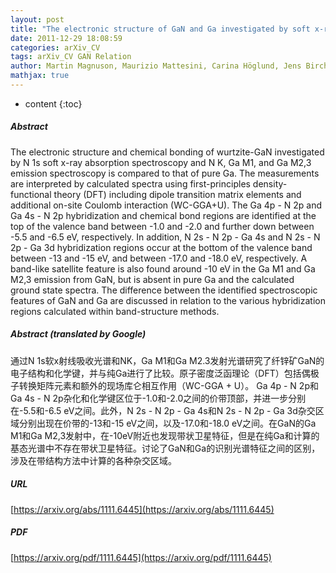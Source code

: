 ```yaml
---
layout: post
title: "The electronic structure of GaN and Ga investigated by soft x-ray spectroscopy and first-principles methods"
date: 2011-12-29 18:08:59
categories: arXiv_CV
tags: arXiv_CV GAN Relation
author: Martin Magnuson, Maurizio Mattesini, Carina Höglund, Jens Birch, Lars Hultman
mathjax: true
---
```


* content
{:toc}

##### Abstract
The electronic structure and chemical bonding of wurtzite-GaN investigated by N 1s soft x-ray absorption spectroscopy and N K, Ga M1, and Ga M2,3 emission spectroscopy is compared to that of pure Ga. The measurements are interpreted by calculated spectra using first-principles density-functional theory (DFT) including dipole transition matrix elements and additional on-site Coulomb interaction (WC-GGA+U). The Ga 4p - N 2p and Ga 4s - N 2p hybridization and chemical bond regions are identified at the top of the valence band between -1.0 and -2.0 and further down between -5.5 and -6.5 eV, respectively. In addition, N 2s - N 2p - Ga 4s and N 2s - N 2p - Ga 3d hybridization regions occur at the bottom of the valence band between -13 and -15 eV, and between -17.0 and -18.0 eV, respectively. A band-like satellite feature is also found around -10 eV in the Ga M1 and Ga M2,3 emission from GaN, but is absent in pure Ga and the calculated ground state spectra. The difference between the identified spectroscopic features of GaN and Ga are discussed in relation to the various hybridization regions calculated within band-structure methods.

##### Abstract (translated by Google)
通过N 1s软x射线吸收光谱和NK，Ga M1和Ga M2.3发射光谱研究了纤锌矿GaN的电子结构和化学键，并与纯Ga进行了比较。原子密度泛函理论（DFT）包括偶极子转换矩阵元素和额外的现场库仑相互作用（WC-GGA + U）。 Ga 4p  -  N 2p和Ga 4s  -  N 2p杂化和化学键区位于-1.0和-2.0之间的价带顶部，并进一步分别在-5.5和-6.5 eV之间。此外，N 2s  -  N 2p  -  Ga 4s和N 2s  -  N 2p  -  Ga 3d杂交区域分别出现在价带的-13和-15 eV之间，以及-17.0和-18.0 eV之间。在GaN的Ga M1和Ga M2,3发射中，在-10eV附近也发现带状卫星特征，但是在纯Ga和计算的基态光谱中不存在带状卫星特征。讨论了GaN和Ga的识别光谱特征之间的区别，涉及在带结构方法中计算的各种杂交区域。

##### URL
[https://arxiv.org/abs/1111.6445](https://arxiv.org/abs/1111.6445)

##### PDF
[https://arxiv.org/pdf/1111.6445](https://arxiv.org/pdf/1111.6445)

